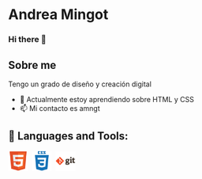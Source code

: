 # Andrea Mingot 
### Hi there 👋

## Sobre me
Tengo un grado de diseño y creación digital

- 🌱 Actualmente estoy aprendiendo sobre HTML y CSS
- 📫 Mi contacto es amngt



<div align="left">
    <h2>🔨 Languages and Tools:</h2>
    <div id="tech">
        <img src="https://github.com/devicons/devicon/blob/master/icons/html5/html5-original.svg" title="HTML5" alt="HTML" width="40" height="40"/>&nbsp;
        <img src="https://github.com/devicons/devicon/blob/master/icons/css3/css3-plain-wordmark.svg"  title="CSS3" alt="CSS" width="40" height="40"/>&nbsp;
        <img src="https://github.com/devicons/devicon/blob/master/icons/git/git-original-wordmark.svg" title="Git" **alt="Git" width="40" height="40"/>
    </div>
</div>

